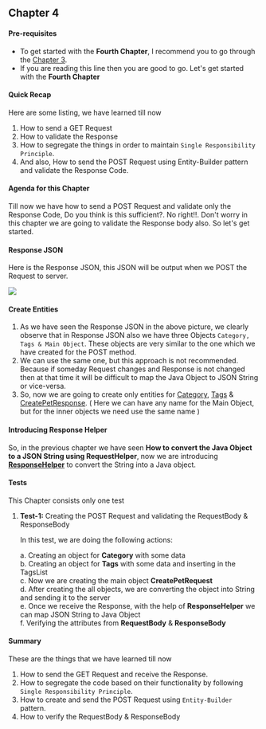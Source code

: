 ## Chapter 4

#### **Pre-requisites**
* To get started with the <b>Fourth Chapter</b>, I recommend you to go through the [Chapter 3](https://github.com/vinaykumarvvs/api-automation-tutorial/tree/master/src/test/java/Chapters/Chapter03/Chapter03.md).
* If you are reading this line then you are good to go. Let's get started with the <b>Fourth Chapter</b>

#### **Quick Recap**
Here are some listing, we have learned till now
1. How to send a GET Request
2. How to validate the Response 
3. How to segregate the things in order to maintain `Single Responsibility Principle`.
4. And also, How to send the POST Request using Entity-Builder pattern and validate the Response Code.

#### **Agenda for this Chapter**
Till now we have how to send a POST Request and validate only the Response Code, Do you think is this sufficient?. 
No right!!. Don't worry in this chapter we are going to validate the Response body also. So let's get started.

#### **Response JSON**
Here is the Response JSON, this JSON will be output when we POST the Request to server.

![](https://i.imgur.com/hQ0WTZB.png) 

#### **Create Entities**
1. As we have seen the Response JSON in the above picture, we clearly observe that in Response JSON also 
we have three Objects `Category, Tags & Main Object`. These objects are very similar to the one which we have created 
for the POST method.
2. We can use the same one, but this approach is not recommended. Because if someday Request changes and Response is not changed 
then at that time it will be difficult to map the Java Object to JSON String or vice-versa.
3. So, now we are going to create only entities for [Category](https://github.com/vinaykumarvvs/api-automation-tutorial/tree/master/src/test/java/entities/responses/Category.java), 
[Tags](https://github.com/vinaykumarvvs/api-automation-tutorial/tree/master/src/test/java/entities/responses/Tags.java) & 
[CreatePetResponse](https://github.com/vinaykumarvvs/api-automation-tutorial/tree/master/src/test/java/entities/responses/CreatePetResponse.java). 
( Here we can have any name for the Main Object, but for the inner objects we need use the same name )

#### **Introducing Response Helper**
So, in the previous chapter we have seen <b>How to convert the Java Object to a JSON String using RequestHelper</b>, now 
we are introducing <b>[ResponseHelper](https://github.com/vinaykumarvvs/api-automation-tutorial/tree/master/src/test/java/utils/ResponseHelper.java)</b> 
to convert the String into a Java object.

#### **Tests**
This Chapter consists only one test
1. **Test-1:** Creating the POST Request and validating the RequestBody & ResponseBody

   In this test, we are doing the following actions:<br/>
   
   a. Creating an object for <b>Category</b> with some data <br/>
   b. Creating an object for <b>Tags</b> with some data and inserting in the TagsList<br/>
   c. Now we are creating the main object <b>CreatePetRequest</b><br/>
   d. After creating the all objects, we are converting the object into String and sending it to the server<br/>
   e. Once we receive the Response, with the help of <b>ResponseHelper</b> we can map JSON String to Java Object<br/> 
   f. Verifying the attributes from <b>RequestBody</b> & <b>ResponseBody</b>
   
#### **Summary**
These are the things that we have learned till now  
1. How to send the GET Request and receive the Response.
2. How to segregate the code based on their functionality by following `Single Responsibility Principle`.
3. How to create and send the POST Request using `Entity-Builder` pattern.
4. How to verify the RequestBody & ResponseBody